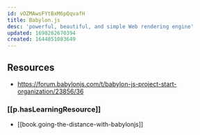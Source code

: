```yaml
---
id: vOZMAwsFYtBxM6pQqvafH
title: Babylon.js
desc: 'powerful, beautiful, and simple Web rendering engine'
updated: 1698262670394
created: 1644851083649
---
```



## Resources

-  https://forum.babylonjs.com/t/babylon-js-project-start-organization/23856/36

### [[p.hasLearningResource]]

- [[book.going-the-distance-with-babylonjs]]
